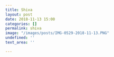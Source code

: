 ```yaml
---
title: Shiva
layout: post
date: 2018-11-13 15:00
categories: []
permalink: shiva
image: "/images/posts/IMG-0529-2018-11-13.PNG"
undefined: ''
text_area: ''

---
```

